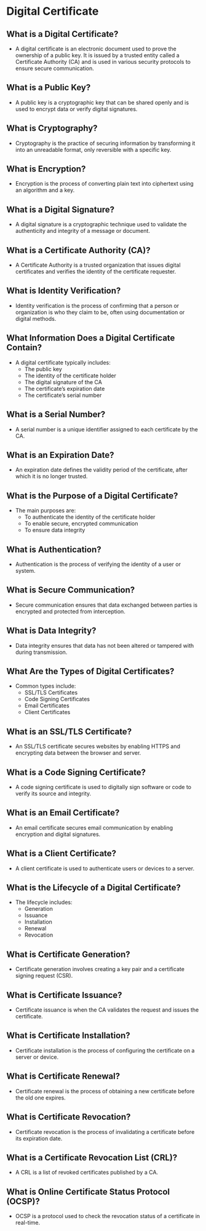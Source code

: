 # Digital Certificate
## What is a Digital Certificate?

- A digital certificate is an electronic document used to prove the ownership of a public key. It is issued by a trusted entity called a Certificate Authority (CA) and is used in various security protocols to ensure secure communication.

## What is a Public Key?

- A public key is a cryptographic key that can be shared openly and is used to encrypt data or verify digital signatures.

## What is Cryptography?

- Cryptography is the practice of securing information by transforming it into an unreadable format, only reversible with a specific key.

## What is Encryption?

- Encryption is the process of converting plain text into ciphertext using an algorithm and a key.

## What is a Digital Signature?

- A digital signature is a cryptographic technique used to validate the authenticity and integrity of a message or document.

## What is a Certificate Authority (CA)?

- A Certificate Authority is a trusted organization that issues digital certificates and verifies the identity of the certificate requester.

## What is Identity Verification?

- Identity verification is the process of confirming that a person or organization is who they claim to be, often using documentation or digital methods.

## What Information Does a Digital Certificate Contain?

- A digital certificate typically includes:
  - The public key
  - The identity of the certificate holder
  - The digital signature of the CA
  - The certificate’s expiration date
  - The certificate’s serial number

## What is a Serial Number?

- A serial number is a unique identifier assigned to each certificate by the CA.

## What is an Expiration Date?

- An expiration date defines the validity period of the certificate, after which it is no longer trusted.

## What is the Purpose of a Digital Certificate?

- The main purposes are:
  - To authenticate the identity of the certificate holder
  - To enable secure, encrypted communication
  - To ensure data integrity

## What is Authentication?

- Authentication is the process of verifying the identity of a user or system.

## What is Secure Communication?

- Secure communication ensures that data exchanged between parties is encrypted and protected from interception.

## What is Data Integrity?

- Data integrity ensures that data has not been altered or tampered with during transmission.

## What Are the Types of Digital Certificates?

- Common types include:
  - SSL/TLS Certificates
  - Code Signing Certificates
  - Email Certificates
  - Client Certificates

## What is an SSL/TLS Certificate?

- An SSL/TLS certificate secures websites by enabling HTTPS and encrypting data between the browser and server.

## What is a Code Signing Certificate?

- A code signing certificate is used to digitally sign software or code to verify its source and integrity.

## What is an Email Certificate?

- An email certificate secures email communication by enabling encryption and digital signatures.

## What is a Client Certificate?

- A client certificate is used to authenticate users or devices to a server.

## What is the Lifecycle of a Digital Certificate?

  - The lifecycle includes:
    - Generation
    - Issuance
    - Installation
    - Renewal
    - Revocation

## What is Certificate Generation?

- Certificate generation involves creating a key pair and a certificate signing request (CSR).

## What is Certificate Issuance?

- Certificate issuance is when the CA validates the request and issues the certificate.

## What is Certificate Installation?

- Certificate installation is the process of configuring the certificate on a server or device.

## What is Certificate Renewal?

- Certificate renewal is the process of obtaining a new certificate before the old one expires.

## What is Certificate Revocation?

- Certificate revocation is the process of invalidating a certificate before its expiration date.

## What is a Certificate Revocation List (CRL)?

- A CRL is a list of revoked certificates published by a CA.

## What is Online Certificate Status Protocol (OCSP)?

- OCSP is a protocol used to check the revocation status of a certificate in real-time.

